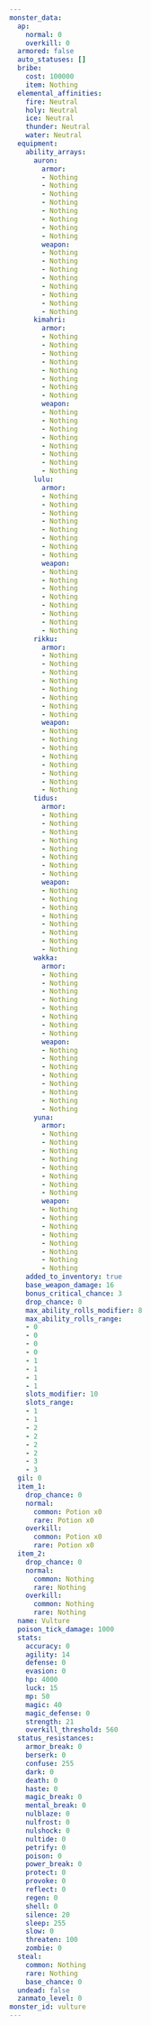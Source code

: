 ```yaml
---
monster_data:
  ap:
    normal: 0
    overkill: 0
  armored: false
  auto_statuses: []
  bribe:
    cost: 100000
    item: Nothing
  elemental_affinities:
    fire: Neutral
    holy: Neutral
    ice: Neutral
    thunder: Neutral
    water: Neutral
  equipment:
    ability_arrays:
      auron:
        armor:
        - Nothing
        - Nothing
        - Nothing
        - Nothing
        - Nothing
        - Nothing
        - Nothing
        - Nothing
        weapon:
        - Nothing
        - Nothing
        - Nothing
        - Nothing
        - Nothing
        - Nothing
        - Nothing
        - Nothing
      kimahri:
        armor:
        - Nothing
        - Nothing
        - Nothing
        - Nothing
        - Nothing
        - Nothing
        - Nothing
        - Nothing
        weapon:
        - Nothing
        - Nothing
        - Nothing
        - Nothing
        - Nothing
        - Nothing
        - Nothing
        - Nothing
      lulu:
        armor:
        - Nothing
        - Nothing
        - Nothing
        - Nothing
        - Nothing
        - Nothing
        - Nothing
        - Nothing
        weapon:
        - Nothing
        - Nothing
        - Nothing
        - Nothing
        - Nothing
        - Nothing
        - Nothing
        - Nothing
      rikku:
        armor:
        - Nothing
        - Nothing
        - Nothing
        - Nothing
        - Nothing
        - Nothing
        - Nothing
        - Nothing
        weapon:
        - Nothing
        - Nothing
        - Nothing
        - Nothing
        - Nothing
        - Nothing
        - Nothing
        - Nothing
      tidus:
        armor:
        - Nothing
        - Nothing
        - Nothing
        - Nothing
        - Nothing
        - Nothing
        - Nothing
        - Nothing
        weapon:
        - Nothing
        - Nothing
        - Nothing
        - Nothing
        - Nothing
        - Nothing
        - Nothing
        - Nothing
      wakka:
        armor:
        - Nothing
        - Nothing
        - Nothing
        - Nothing
        - Nothing
        - Nothing
        - Nothing
        - Nothing
        weapon:
        - Nothing
        - Nothing
        - Nothing
        - Nothing
        - Nothing
        - Nothing
        - Nothing
        - Nothing
      yuna:
        armor:
        - Nothing
        - Nothing
        - Nothing
        - Nothing
        - Nothing
        - Nothing
        - Nothing
        - Nothing
        weapon:
        - Nothing
        - Nothing
        - Nothing
        - Nothing
        - Nothing
        - Nothing
        - Nothing
        - Nothing
    added_to_inventory: true
    base_weapon_damage: 16
    bonus_critical_chance: 3
    drop_chance: 0
    max_ability_rolls_modifier: 8
    max_ability_rolls_range:
    - 0
    - 0
    - 0
    - 0
    - 1
    - 1
    - 1
    - 1
    slots_modifier: 10
    slots_range:
    - 1
    - 1
    - 2
    - 2
    - 2
    - 2
    - 3
    - 3
  gil: 0
  item_1:
    drop_chance: 0
    normal:
      common: Potion x0
      rare: Potion x0
    overkill:
      common: Potion x0
      rare: Potion x0
  item_2:
    drop_chance: 0
    normal:
      common: Nothing
      rare: Nothing
    overkill:
      common: Nothing
      rare: Nothing
  name: Vulture
  poison_tick_damage: 1000
  stats:
    accuracy: 0
    agility: 14
    defense: 0
    evasion: 0
    hp: 4000
    luck: 15
    mp: 50
    magic: 40
    magic_defense: 0
    strength: 21
    overkill_threshold: 560
  status_resistances:
    armor_break: 0
    berserk: 0
    confuse: 255
    dark: 0
    death: 0
    haste: 0
    magic_break: 0
    mental_break: 0
    nulblaze: 0
    nulfrost: 0
    nulshock: 0
    nultide: 0
    petrify: 0
    poison: 0
    power_break: 0
    protect: 0
    provoke: 0
    reflect: 0
    regen: 0
    shell: 0
    silence: 20
    sleep: 255
    slow: 0
    threaten: 100
    zombie: 0
  steal:
    common: Nothing
    rare: Nothing
    base_chance: 0
  undead: false
  zanmato_level: 0
monster_id: vulture
---
```

